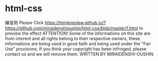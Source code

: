 # html-css
練習用
Please Click https://htmlpreview.github.io/?https://github.com/miraidenshioushin/html-css/blob/master/1.html to preview the effect
ATTENTION!  Some of the informations on this site are from interent and all rights belong to their respective owners, these informations are being used in good faith and being used under the "Fair Use" provisions. If you think your copyright has been infringed, please contact us and we will remove them. WRITTEN BY MIRAIDENSHI-OUSHIN
